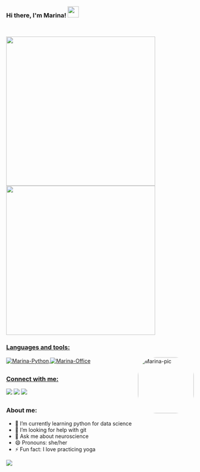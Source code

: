 ### Hi there, I'm Marina! <img src="https://c.tenor.com/DcDYpWonGbIAAAAi/budding-pop-cute.gif" width="30px">

 <div style="display: inline_block"><br>
    
<a href="https://github.com/MarinaTaques">
<p align="left">
<img width="400em" src="https://github-readme-stats.vercel.app/api?username=MarinaTaques&show_icons=true&theme=dracula&include_all_commits=true&count_private=true"/>
<img width="400em" src="https://github-readme-stats.vercel.app/api/top-langs/?username=MarinaTaques&layout=compact&langs_count=7&theme=dracula"/>
</p>
</div>
  
   ### Languages and tools: 
  <img align="center" alt="Marina-Python" src="https://img.shields.io/badge/Python-14354C?style=for-the-badge&logo=python&logoColor=white">
  <img align="center" alt="Marina-Office" src="https://img.shields.io/badge/Microsoft_Office-D83B01?style=for-the-badge&logo=microsoft-office&logoColor=white">
 <img align="right" alt="Marina-pic" height="150" style="border-radius:50px;"
      src="https://share-cdn.picrew.me/shareImg/org/202112/338224_5N21mlMJ.png">
                                                                                                                                                    
</div>  
  
  ##

    
   ### Connect with me:   
  <a href="https://instagram.com/nina_moyses" target="_blank"><img src="https://img.shields.io/badge/-Instagram-%23E4405F?style=for-the-badge&logo=instagram&logoColor=white" target="_blank"></a> 
  <a href = "mailto:marinataques27@gmail.com"><img src="https://img.shields.io/badge/-Gmail-%23333?style=for-the-badge&logo=gmail&logoColor=white" target="_blank"></a>
  <a href="https://www.linkedin.com/in/marina-t-moyses-97865a212/" target="_blank"><img src="https://img.shields.io/badge/-LinkedIn-%230077B5?style=for-the-badge&logo=linkedin&logoColor=white" target="_blank"></a> 

</div>  
 
 ##
  
   ### About me:   
- 🌱 I’m currently learning python for data science 
- 🤔 I’m looking for help with git
- 💬 Ask me about neuroscience
- 😄 Pronouns: she/her
- ⚡ Fun fact: I love practicing yoga

 <img src="https://media-exp1.licdn.com/dms/image/C4E16AQE82QlJP7APvQ/profile-displaybackgroundimage-shrink_200_800/0/1624511684176?e=1645660800&v=beta&t=uTcLJnXTlK2YrcLuAZk4E5VCUEUvTlOQ-J7FdTi_-6s">
